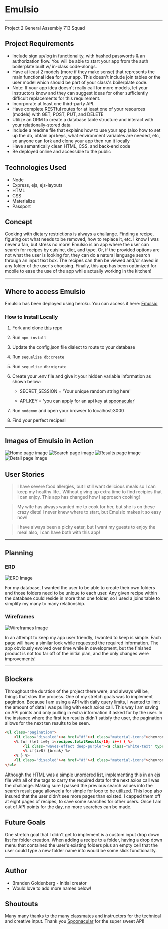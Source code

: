 # Emulsio
____
Project 2 General Assembly 713 Squad

## Project Requirements
* Include sign up/log in functionality, with hashed passwords & an authorization flow. You will be able to start your app from the auth boilerplate built w/ in-class code-alongs.
* Have at least 2 models (more if they make sense) that represents the main functional idea for your app. This doesn't include join tables or the user model which should be part of your class's boilerplate code.
* Note: If your app idea doesn't really call for more models, let your instructors know and they can suggest ideas for other sufficiently difficult replacements for this requirement.
* Incorporate at least one third-party API.
* Have complete RESTful routes for at least one of your resources (models) with GET, POST, PUT, and DELETE
* Utilize an ORM to create a database table structure and interact with your relationally-stored data
* Include a readme file that explains how to use your app (also how to set up the db, obtain api keys, what environment variables are needed, etc, so anyone can fork and clone your app then run it locally
* Have semantically clean HTML, CSS, and back-end code
* Be deployed online and accessible to the public

## Technologies Used
* Node
* Express, ejs, ejs-layouts
* HTML
* CSS
* Materialize
* Passport

## Concept
Cooking with dietary restrictions is always a challange. Finding a recipe, figuring out what needs to be removed, how to replace it, etc. I know I was never a fan, but stress no more! Emulsio is an app where the user can search for recipes by cuisine, diet, and type. Or, if the provided options are not what the user is looking for, they can do a natural language search through an input text box. The recipes can then be viewed and/or saved in any folder of the user's choosing. Finally, this app has been optimized for mobile to ease the use of the app while actually working in the kitchen!
_______
## Where to access Emulsio
Emulsio has been deployed using heroku. You can access it here: [Emulsio](https://emulsio.herokuapp.com/)

### How to Install Locally

1. Fork and clone [this](https://github.com/BGoldenberg161/Emulsio) repo

2. Run ```npm install```

3. Update the config.json file dialect to route to your database

4. Run ```sequelize db:create```

5. Run ```sequelize db:migrate```

6. Create your .env file and give it your hidden variable information as shown below:

    * SECRET_SESSION = 'Your unique random string here'

    * API_KEY = 'you can apply for an api key at [spoonacular](https://spoonacular.com/)'

7. Run ```nodemon``` and open your browser to localhost:3000

8. Find your perfect recipes!
____
## Images of Emulsio in Action

![Home page image](./images/Home.png)
![Search page image](./images/Search.png)
![Results page image](./images/Show.png)
![Detail page image](./images/Detail.png)

## User Stories
>I have severe food allergies, but I still want delicious meals so I can keep my healthy life.. Without giving up extra time to find recipies that I can enjoy. This app has changed how I approach cooking!

>My wife has always wanted me to cook for her, but she is on these crazy diets! I never knew where to start, but Emulsio makes it so easy now!

>I have always been a picky eater, but I want my guests to enjoy the meal also, I can have both with this app!
____
## Planning
### ERD
![ERD Image](./images/ERD.png)

For my database, I wanted the user to be able to create their own folders and those folders need to be unique to each user. Any given recipe within the database could reside in more than one folder, so I used a joins table to simplify my many to many relationship.
### Wireframes
![Wireframes Image](./images/wireframes.jpg)

In an attempt to keep my app user friendly, I wanted to keep is simple. Each page will have a similar look while requested the required information. The app obviously evolved over time while in development, but the finished product is not too far off of the initial plan, and the only changes were improvements!
____
## Blockers
Throughout the duration of the project there were, and always will be, things that slow the process. One of my stretch goals was to implement pagintion. Because I am using a API with daily query limits, I wanted to limit the amount of data I was pulling with each axios call. This way I am saving on API points and only pulling in extra information if asked for by the user. In the instance where the first ten results didn't satisfy the user, the pagination allows for the next ten results to be seen. 

``` html
<ul class="pagination">
    <li class="disabled"><a href="#!"><i class="material-icons">chevron_left</i></a></li>
    <% for (let i=0; i<recipes.totalResults/10; i++) { %>
        <li class="waves-effect deep-purple"><a class="white-text" type="submit" href="/show?cuisine=<%= search.cuisine %>&diet=<%= search.diet %>&type=<%= search.type %>&offset=<%= i*10 %>"><%= i + 1 %></a></li>
        <% if(i>8) {break} %> 
    <% } %> 
    <li class="disabled"><a href="#!"><i class="material-icons">chevron_right</i></a></li>
</ul>
```
Although the HTML was a simple unordered list, implementing this in an ejs file with all of the tags to carry the required data for the next axios call was the challange. Making sure I passed the previous search values into the search result page allowed a for simple for loop to be utilized. This loop also insured that the user didn't see more pages than existed. I capped them off at eight pages of recipes, to save some searches for other users. Once I am out of API points for the day, no more searches can be made. 

## Future Goals
One stretch goal that I didn't get to implement is a custom input drop down list for folder creation. When adding a recipe to a folder, having a drop down menu that contained the user's existing folders plus an empty cell that the user could type a new folder name into would be some slick functionality. 

____
## Author
* Branden Goldenberg - Initial creator
* Would love to add more names below!

## Shoutouts
Many many thanks to the many classmates and instructors for the technical and creative input. Thank you [Spoonacular](https://spoonacular.com/) for the super sweet API!


